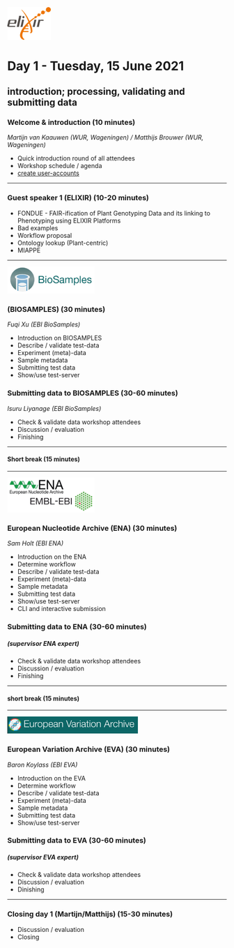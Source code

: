 
<img src="images/logo_elixir.png" width="100">

# Day 1 - Tuesday, 15 June 2021
## introduction; processing, validating and submitting data


### Welcome & introduction (10 minutes)
*Martijn van Kaauwen (WUR, Wageningen) / Matthijs Brouwer (WUR, Wageningen)*
* Quick introduction round of all attendees
* Workshop schedule / agenda
* [create user-accounts](https://ena-docs.readthedocs.io/en/latest/submit/general-guide/registration.html)

***
### Guest speaker 1 (__ELIXIR__) (10-20 minutes)
* FONDUE - FAIR-ification of Plant Genotyping Data and its linking to Phenotyping using ELIXIR Platforms
* Bad examples
* Workflow proposal
* Ontology lookup (Plant-centric)
* MIAPPE
***
<img src="images/BioSamples.png" width="200">

### (__BIOSAMPLES__) (30 minutes)
*Fuqi Xu (EBI BioSamples)*
* Introduction on BIOSAMPLES
* Describe / validate test-data
* Experiment (meta)-data
* Sample metadata
* Submitting test data
* Show/use test-server 

### Submitting data to __BIOSAMPLES__ (30-60 minutes)
*Isuru Liyanage (EBI BioSamples)*
* Check & validate data workshop attendees
* Discussion / evaluation
* Finishing
***
#### Short break (15 minutes)
***
<img src="images/embl_ebi.png" width="200">

###  __European Nucleotide Archive__ (__ENA__) (30 minutes)
*Sam Holt (EBI ENA)*
* Introduction on the ENA
* Determine workflow
* Describe / validate test-data 
* Experiment (meta)-data
* Sample metadata
* Submitting test data
* Show/use test-server 
* CLI and interactive submission

### Submitting data to __ENA__ (30-60 minutes)
##### (_supervisor ENA expert_)
* Check & validate data workshop attendees
* Discussion / evaluation
* Finishing 
***
#### short break (15 minutes)
***
<img src="images/eva.png" width="300">

###  __European Variation Archive__ (EVA) (30 minutes)
*Baron Koylass (EBI EVA)*
* Introduction on the EVA
* Determine workflow
* Describe / validate test-data 
* Experiment (meta)-data
* Sample metadata
* Submitting test data
* Show/use test-server 

### Submitting data to __EVA__ (30-60 minutes)
##### (_supervisor EVA expert_)
* Check & validate data workshop attendees
* Discussion / evaluation
* Dinishing 
***
### Closing day 1 (Martijn/Matthijs) (15-30 minutes)
* Discussion / evaluation
* Closing
